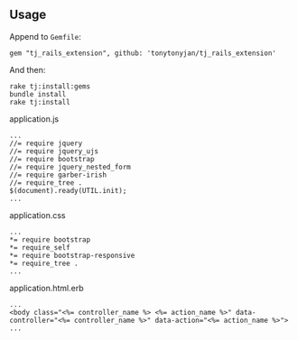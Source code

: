 ## Usage

Append to `Gemfile`:

    gem "tj_rails_extension", github: 'tonytonyjan/tj_rails_extension'

And then:

    rake tj:install:gems
    bundle install
    rake tj:install

application.js

    ...
    //= require jquery
    //= require jquery_ujs
    //= require bootstrap
    //= require jquery_nested_form
    //= require garber-irish
    //= require_tree .
    $(document).ready(UTIL.init);
    ...

application.css

    ...
    *= require bootstrap
    *= require_self
    *= require bootstrap-responsive
    *= require_tree .
    ...

application.html.erb

    ...
    <body class="<%= controller_name %> <%= action_name %>" data-controller="<%= controller_name %>" data-action="<%= action_name %>">
    ...